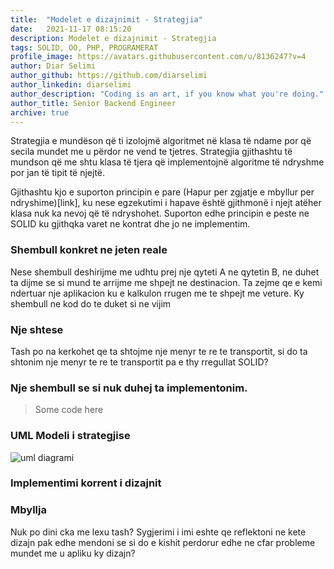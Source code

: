 ```yaml
---
title:  "Modelet e dizajnimit - Strategjia"
date:   2021-11-17 08:15:20
description: Modelet e dizajnimit - Strategjia
tags: SOLID, OO, PHP, PROGRAMERAT
profile_image: https://avatars.githubusercontent.com/u/8136247?v=4
author: Diar Selimi
author_github: https://github.com/diarselimi
author_linkedin: diarselimi
author_description: "Coding is an art, if you know what you're doing."
author_title: Senior Backend Engineer
archive: true
---
```


Strategjia e mundëson që ti izolojmë algoritmet në klasa të ndame por që secila mundet me u përdor ne vend te tjetres.
Strategjia gjithashtu të mundson që me shtu klasa të tjera që implementojnë algoritme të ndryshme por jan të tipit të njejtë.

Gjithashtu kjo e suporton principin e pare  (Hapur per zgjatje e mbyllur per ndryshime)[link], ku nese egzekutimi i hapave është gjithmonë i njejt atëher klasa nuk ka nevoj që të ndryshohet.
Suporton edhe principin e peste ne SOLID ku gjithqka varet ne kontrat dhe jo ne implementim.

### Shembull konkret ne jeten reale
Nese shembull deshirijme me udhtu prej nje qyteti A ne qytetin B, ne duhet ta dijme se si mund te arrijme me shpejt ne destinacion.
Ta zejme qe e kemi ndertuar nje aplikacion ku e kalkulon rrugen me te shpejt me veture.
Ky shembull ne kod do te duket si ne vijim 
<script src="https://gist.github.com/Diarselimi/bfd539de510e269233dee8cdf5987403.js"></script>

### Nje shtese
Tash po na kerkohet qe ta shtojme nje menyr te re te transportit, si do ta shtonim nje menyr te re te transportit pa e thy rregullat SOLID?


### Nje shembull se si nuk duhej ta implementonim.
> Some code here
<script src="https://gist.github.com/Diarselimi/bfd539de510e269233dee8cdf5987403.js"></script>

### UML Modeli i strategjise
<img src="//www.plantuml.com/plantuml/uml/dP4z3i8m38NtdEADW2W7G4mmiY341K8nD6r9Ik8W9CJTSNyeeXEGnScJ_JxRIKiT0bQb8SigRH_ECjrOjIAI9Eab8y4VTKhOUMr3vJpZhex67ZQQir7b905wYlQo7y-nTP59FLJdW8cuzRMg8ovZ41l8MUSEXMY4SxG72ixYGc32AQUC6Dx7aqP57ZQdkgwfaXQR-4qZtOpQ3uXV0Q_4qTFiP-XhJbDGXor-mUvDQegI-1_o-wCMilfwOv-AR6AO8rq-0G00" alt="uml diagrami" />

### Implementimi korrent i dizajnit


### Mbyllja
Nuk po dini cka me lexu tash? 
Sygjerimi i imi eshte qe reflektoni ne kete dizajn pak edhe mendoni se si do e kishit perdorur edhe ne cfar probleme mundet me u apliku ky dizajn?






